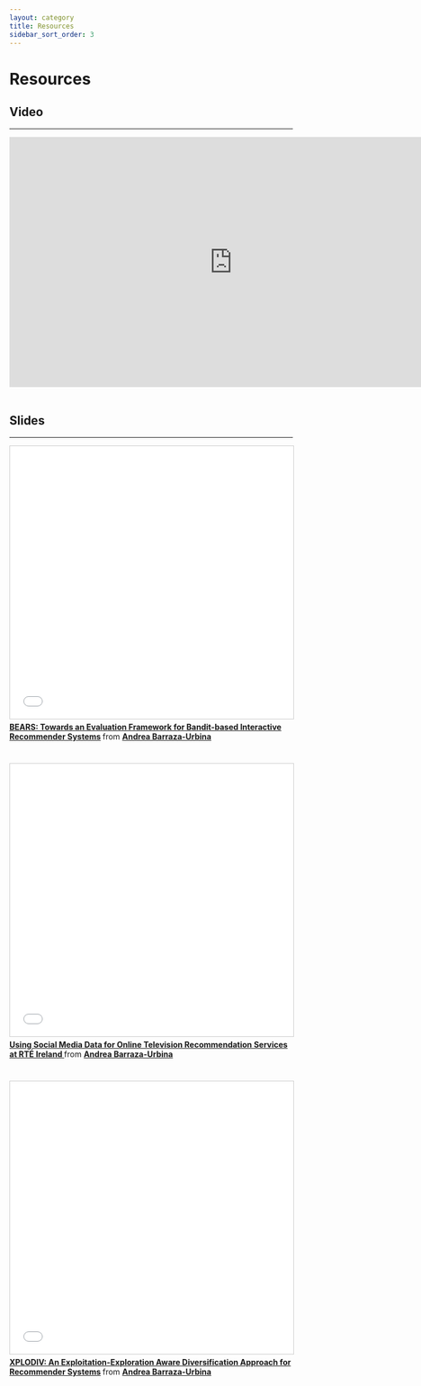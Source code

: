 ```yaml
---
layout: category
title: Resources
sidebar_sort_order: 3
---
```


# Resources

## Video
---

<iframe width="791" height="445" src="https://www.youtube.com/embed/GIH_ArJ-ylk" frameborder="0" allow="accelerometer; autoplay; encrypted-media; gyroscope; picture-in-picture" allowfullscreen></iframe>

<br>
<br>

## Slides
---

<iframe src="//www.slideshare.net/slideshow/embed_code/key/lzjKsfIVc94qyU" width="595" height="485" frameborder="0" marginwidth="0" marginheight="0" scrolling="no" style="border:1px solid #CCC; border-width:1px; margin-bottom:5px; max-width: 100%;" allowfullscreen> </iframe> <div style="margin-bottom:5px"> <strong> <a href="//www.slideshare.net/apbarraza/bears-towards-an-evaluation-framework-for-banditbased-interactive-recommender-systems" title="BEARS: Towards an Evaluation Framework for Bandit-based Interactive Recommender Systems" target="_blank">BEARS: Towards an Evaluation Framework for Bandit-based Interactive Recommender Systems</a> </strong> from <strong><a href="https://www.slideshare.net/apbarraza" target="_blank">Andrea Barraza-Urbina</a></strong> </div>
<br>
<br>

<iframe src="//www.slideshare.net/slideshow/embed_code/key/yGAVWZrdxCwFL" width="595" height="485" frameborder="0" marginwidth="0" marginheight="0" scrolling="no" style="border:1px solid #CCC; border-width:1px; margin-bottom:5px; max-width: 100%;" allowfullscreen> </iframe> <div style="margin-bottom:5px"> <strong> <a href="//www.slideshare.net/apbarraza/using-social-media-data-for-online-television-recommendation-services-at-rt-ireland" title="Using Social Media Data for Online Television Recommendation Services at RTÉ Ireland " target="_blank">Using Social Media Data for Online Television Recommendation Services at RTÉ Ireland </a> </strong> from <strong><a href="https://www.slideshare.net/apbarraza" target="_blank">Andrea Barraza-Urbina</a></strong> </div>
<br>
<br>



<iframe src="//www.slideshare.net/slideshow/embed_code/key/xCIFARHrhEq7b0" width="595" height="485" frameborder="0" marginwidth="0" marginheight="0" scrolling="no" style="border:1px solid #CCC; border-width:1px; margin-bottom:5px; max-width: 100%;" allowfullscreen> </iframe> <div style="margin-bottom:5px"> <strong> <a href="//www.slideshare.net/apbarraza/flairs28andrea-barraza-xplodiv" title="XPLODIV: An Exploitation-Exploration Aware Diversification Approach for Recommender Systems" target="_blank">XPLODIV: An Exploitation-Exploration Aware Diversification Approach for Recommender Systems</a> </strong> from <strong><a href="https://www.slideshare.net/apbarraza" target="_blank">Andrea Barraza-Urbina</a></strong> </div>
